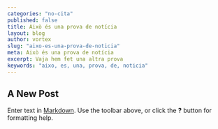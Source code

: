 ```yaml
---
categories: "no-cita"
published: false
title: Això és una prova de notícia
layout: blog
author: vortex
slug: "aixo-es-una-prova-de-noticia"
meta: Això és una prova de notícia
excerpt: Vaja hem fet una altra prova
keywords: "aixo, es, una, prova, de, noticia"
---
```


## A New Post

Enter text in [Markdown](http://daringfireball.net/projects/markdown/). Use the toolbar above, or click the **?** button for formatting help.